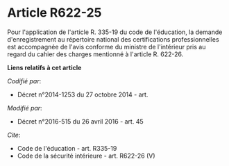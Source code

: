 # Article R622-25

Pour l'application de l'article R. 335-19 du code de l'éducation, la demande d'enregistrement au répertoire national des
certifications professionnelles est accompagnée de l'avis conforme du ministre de l'intérieur pris au regard du cahier des
charges mentionné à l'article R. 622-26.

**Liens relatifs à cet article**

_Codifié par_:

  - Décret n°2014-1253 du 27 octobre 2014 - art.

_Modifié par_:

  - Décret n°2016-515 du 26 avril 2016 - art. 45

_Cite_:

  - Code de l'éducation - art. R335-19
  - Code de la sécurité intérieure - art. R622-26 (V)
